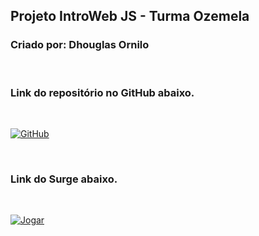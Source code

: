 ## Projeto IntroWeb JS - Turma Ozemela

### Criado por: Dhouglas Ornilo

<br>

### Link do repositório no GitHub abaixo.

<br>

[![GitHub](https://img.shields.io/badge/Repositório_Dhouglas_Ornilo-100000?style=for-the-badge&logo=github&logoColor=white)](https://github.com/dhouglasornilo/projeto-intro-web-js)


<br>

### Link do Surge abaixo.
<br>

[![Jogar](https://img.shields.io/badge/Projeto-DhouglasOrnilo-D32936?style=for-the-badge&logo=riot-games&logoColor=white)]()
